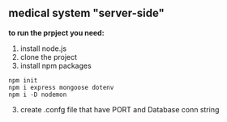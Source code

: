 ## medical system "server-side"

**to run the prpject you need:**

1. install node.js
2. clone the project
3. install npm packages

```
npm init
npm i express mongoose dotenv
npm i -D nodemon
```

3. create .confg file that have PORT and Database conn string
